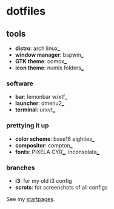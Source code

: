 # dotfiles

## tools

- **distro**: arch linux[_](https://www.archlinux.org/)
- **window manager**: bspwm[_](https://github.com/baskerville/bspwm)
- **GTK theme**: oomox[_](https://github.com/actionless/oomox)
- **icon theme**: numix folders[_](https://github.com/numixproject/numix-folders)

### software
- **bar**: lemonbar w/xtf[_](https://github.com/krypt-n/bar)
- **launcher**: dmenu2[_](https://bitbucket.org/melek/dmenu2)
- **terminal**: urxvt[_](http://software.schmorp.de/pkg/rxvt-unicode.html)

### prettying it up
- **color scheme**: base16 eighties[_](https://github.com/chriskempson/base16)
- **compositor**: compton[_](https://github.com/chjj/compton)
- **fonts**: PIXELA CYR[_](http://fontstruct.com/fontstructions/show/208558/pixela_cyr), inconsolata[_](https://aur.archlinux.org/packages/powerline-fonts/)

### branches

- **i3**: for my old i3 config
- **scrots**: for screenshots of all configs

See my [startpages](https://github.com/jastronaut/startpages).
